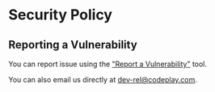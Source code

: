 # Security Policy

## Reporting a Vulnerability

You can report issue using the ["Report a Vulnerability"](https://github.com/codeplaysoftware/sycl.tech-content/security/advisories/new)
tool.

You can also email us directly at <dev-rel@codeplay.com>.
